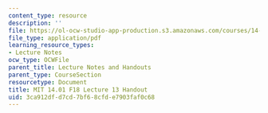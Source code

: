 ```yaml
---
content_type: resource
description: ''
file: https://ol-ocw-studio-app-production.s3.amazonaws.com/courses/14-01-principles-of-microeconomics-fall-2018/3ca912dfd7cd7bf68cfde7903faf0c68_MIT14_01F18_handout13.pdf
file_type: application/pdf
learning_resource_types:
- Lecture Notes
ocw_type: OCWFile
parent_title: Lecture Notes and Handouts
parent_type: CourseSection
resourcetype: Document
title: MIT 14.01 F18 Lecture 13 Handout
uid: 3ca912df-d7cd-7bf6-8cfd-e7903faf0c68
---
```

